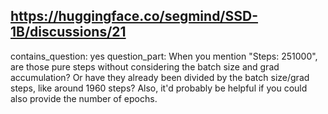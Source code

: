 ## https://huggingface.co/segmind/SSD-1B/discussions/21

contains_question: yes
question_part: When you mention "Steps: 251000", are those pure steps without considering the batch size and grad accumulation? Or have they already been divided by the batch size/grad steps, like around 1960 steps? Also, it'd probably be helpful if you could also provide the number of epochs.